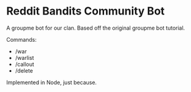 # Reddit Bandits Community Bot

A groupme bot for our clan. Based off the original groupme bot tutorial.

Commands:

* /war
* /warlist
* /callout
* /delete

Implemented in Node, just because.
